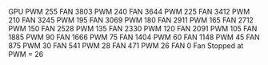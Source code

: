 GPU
  PWM 255 FAN 3803
    PWM 240 FAN 3644
    PWM 225 FAN 3412
    PWM 210 FAN 3245
    PWM 195 FAN 3069
    PWM 180 FAN 2911
    PWM 165 FAN 2712
    PWM 150 FAN 2528
    PWM 135 FAN 2330
    PWM 120 FAN 2091
    PWM 105 FAN 1885
    PWM 90 FAN 1666
    PWM 75 FAN 1404
    PWM 60 FAN 1148
    PWM 45 FAN 875
    PWM 30 FAN 541
    PWM 28 FAN 471
    PWM 26 FAN 0
    Fan Stopped at PWM = 26
